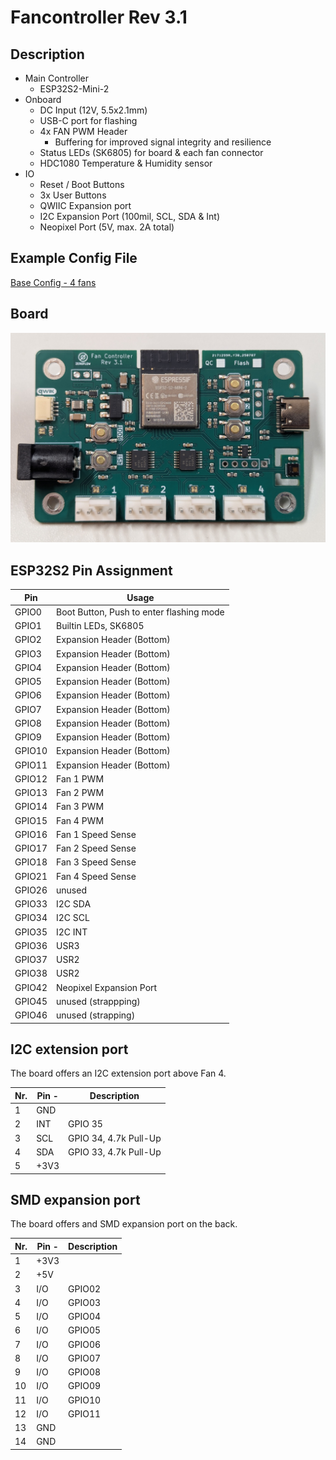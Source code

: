 # Fancontroller Rev 3.1

## Description

* Main Controller
  * ESP32S2-Mini-2
* Onboard
  * DC Input (12V, 5.5x2.1mm)
  * USB-C port for flashing
  * 4x FAN PWM Header
    * Buffering for improved signal integrity and resilience 
  * Status LEDs (SK6805) for board & each fan connector
  * HDC1080 Temperature & Humidity sensor
* IO
  * Reset / Boot Buttons
  * 3x User Buttons
  * QWIIC Expansion port
  * I2C Expansion Port (100mil, SCL, SDA & Int)
  * Neopixel Port (5V, max. 2A total)

## Example Config File

[Base Config - 4 fans](/fancontroller-rev3.1-esp32.yaml)

## Board

![view of the board](board_rev3.1.jpg)

## ESP32S2 Pin Assignment

Pin    | Usage
------ | ------
GPIO0  | Boot Button, Push to enter flashing mode
GPIO1  | Builtin LEDs, SK6805
GPIO2  | Expansion Header (Bottom)
GPIO3  | Expansion Header (Bottom)
GPIO4  | Expansion Header (Bottom)
GPIO5  | Expansion Header (Bottom)
GPIO6  | Expansion Header (Bottom)
GPIO7  | Expansion Header (Bottom)
GPIO8  | Expansion Header (Bottom)
GPIO9  | Expansion Header (Bottom)
GPIO10 | Expansion Header (Bottom)
GPIO11 | Expansion Header (Bottom)
GPIO12 | Fan 1 PWM
GPIO13 | Fan 2 PWM
GPIO14 | Fan 3 PWM
GPIO15 | Fan 4 PWM
GPIO16 | Fan 1 Speed Sense
GPIO17 | Fan 2 Speed Sense
GPIO18 | Fan 3 Speed Sense
GPIO21 | Fan 4 Speed Sense
GPIO26 | unused
GPIO33 | I2C SDA
GPIO34 | I2C SCL
GPIO35 | I2C INT
GPIO36 | USR3
GPIO37 | USR2
GPIO38 | USR2
GPIO42 | Neopixel Expansion Port
GPIO45 | unused (strappping)
GPIO46 | unused (strapping)

## I2C extension port

The board offers an I2C extension port above Fan 4.

Nr. | Pin -| Description
----|------|------------
1   | GND  | 
2   | INT  | GPIO 35
3   | SCL  | GPIO 34, 4.7k Pull-Up
4   | SDA  | GPIO 33, 4.7k Pull-Up
5   | +3V3 |

## SMD expansion port

The board offers and SMD expansion port on the back.

Nr. | Pin -| Description
----|------|------------
1   | +3V3 | 
2   | +5V  | 
3   | I/O  | GPIO02
4   | I/O  | GPIO03
5   | I/O  | GPIO04
6   | I/O  | GPIO05
7   | I/O  | GPIO06
8   | I/O  | GPIO07
9   | I/O  | GPIO08
10  | I/O  | GPIO09
11  | I/O  | GPIO10
12  | I/O  | GPIO11
13  | GND  | 
14  | GND  | 
